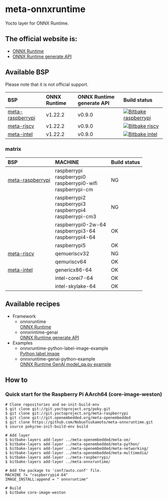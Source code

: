 # meta-onnxruntime

Yocto layer for ONNX Runtime.

## The official website is:
- [ONNX Runtime](https://onnxruntime.ai/)
- [ONNX Runtime generate API](https://onnxruntime.ai/docs/genai/)


## Available BSP

Please note that it is not official support.

| BSP | ONNX Runtime | ONNX Runtime generate API |Build status |
| :-- | :-- | :-- | :-- |
| [meta-raspberrypi](https://github.com/agherzan/meta-raspberrypi) | v1.22.2 | v0.9.0 |[![Bitbake raspberrypi](https://github.com/NobuoTsukamoto/meta-onnxruntime/actions/workflows/build_rpi.yml/badge.svg?branch=main)](https://github.com/NobuoTsukamoto/meta-onnxruntime/actions/workflows/build_rpi.yml) |
| [meta-riscv](https://github.com/riscv/meta-riscv) | v1.22.2 | v0.9.0 | [![Bitbake riscv](https://github.com/NobuoTsukamoto/meta-onnxruntime/actions/workflows/build_riscv.yml/badge.svg?branch=main)](https://github.com/NobuoTsukamoto/meta-onnxruntime/actions/workflows/build_riscv.yml) |
| [meta-intel](https://github.com/YoeDistro/meta-intel) | v1.22.2 | v0.9.0 |[![Bitbake intel](https://github.com/NobuoTsukamoto/meta-onnxruntime/actions/workflows/build_intel.yml/badge.svg?branch=main)](https://github.com/NobuoTsukamoto/meta-onnxruntime/actions/workflows/build_intel.yml) |

### matrix

| BSP | MACHINE | Build status |
| :-- | :------ | :----------- |
| [meta-raspberrypi](https://github.com/agherzan/meta-raspberrypi) | raspberrypi<br>raspberrypi0<br>raspberrypi0-wifi<br> raspberrypi-cm | NG |
|  | raspberrypi2<br>raspberrypi3<br>raspberrypi4<br>raspberrypi-cm3 | NG |
|  | raspberrypi0-2w-64<br>raspberrypi3-64<br>raspberrypi4-64 | OK  |
|  | raspberrypi5 | OK |
| [meta-riscv](https://github.com/riscv/meta-riscv) | qemueriscv32 | NG |
|  | qemuriscv64 | OK |
| [meta-intel](https://github.com/YoeDistro/meta-intel) | genericx86-64 | OK |
|  | intel-corei7-64 | OK |
|  |  intel-skylake-64 | OK |

## Available recipes
- Framework
    - onnxruntime  
      [ONNX Runtime](recipes-framework/onnxruntime/onnxruntime_1.22.2.bb)
    - onnxrintime-genai  
      [ONNX Runtime generate API](recipes-framework/onnxruntime-genai/onnxruntime-genai_0.9.0.bb)
- Examples
    - onnxruntime-python-label-image-example  
      [Python label image](recipes-examples/onnxruntime/onnxruntime-python-label-image-example.bb)
    - onnxruntime-genai-python-example  
      [ONNX Runtime GenAI model_qa.py example](recipes-examples/onnxruntime-genai/onnxruntime-genai-python-example.bb)

## How to

### Quick start for the Raspberry Pi AArch64 (core-image-weston)

```
# Clone repositories and oe-init-build-env
$ git clone git://git.yoctoproject.org/poky.git
$ git clone git://git.yoctoproject.org/meta-raspberrypi
$ git clone git://git.openembedded.org/meta-openembedded
$ git clone https://github.com/NobuoTsukamoto/meta-onnxruntime.git
$ source poky/oe-init-build-env build

# Add layer
$ bitbake-layers add-layer ../meta-openembedded/meta-oe/
$ bitbake-layers add-layer ../meta-openembedded/meta-python/
$ bitbake-layers add-layer ../meta-openembedded/meta-networking/
$ bitbake-layers add-layer ../meta-openembedded/meta-multimedia/
$ bitbake-layers add-layer ../meta-raspberrypi/
$ bitbake-layers add-layer ../meta-onnxruntime/

# Add the package to 'conf/auto.conf' file. 
MACHINE ?= "raspberrypi4-64"
IMAGE_INSTALL:append = " onnxruntime"

# Build
$ bitbake core-image-weston
```